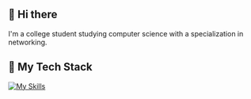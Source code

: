 ## 👋 Hi there 
I'm a college student studying computer science with a specialization in networking.

## 🚀 My Tech Stack
[![My Skills](https://skillicons.dev/icons?i=html,css,js,react,tailwind,nodejs,express,mongodb,java,linux)](https://skillicons.dev)
